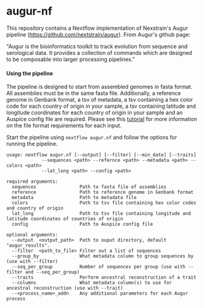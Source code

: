 # augur-nf
This repository contains a Nextflow implementation of Nexstrain's Augur pipeline (https://github.com/nextstrain/augur). From Augur's github page: 

"Augur is the bioinformatics toolkit to track evolution from sequence and serological data. It provides a collection of commands which are designed to be composable into larger processing pipelines."

#### Using the pipeline
The pipeline is designed to start from assembled genomes in fasta format. All assemblies must be in the same fasta file. Additionally, a reference genome in Genbank format, a tsv of metadata, a tsv containing a hex color code for each country of origin in your sample, a tsv containing latitude and longitude coordinates for each country of origin in your sample and an Auspice config file are required. Please see this [tutorial](https://nextstrain-augur.readthedocs.io/en/stable/tutorials/zika_tutorial.html) for more information on the file format requirements for each input.

Start the pipeline using `nextflow augur.nf` and follow the options for running the pipeline.

```
usage: nextflow augur.nf [--output] [--filter] [--min_date] [--traits]
             --sequences <path> --refernce <path> --metadata <path> --colors <path> 
             --lat_long <path> --config <path>

required arguments:
  sequences                Path to fasta file of assemblies
  reference                Path to reference genome in Genbank format
  metadata                 Path to metadata file
  colors                   Path to tsv file containing hex color codes and country of origin
  lat_long                 Path to tsv file containing longitude and latitude coordinates of countries of origin
  config                   Path to Auspice config file
  
optional arguments:
  --output  <output_path>  Path to ouput directory, default "augur_results".
  --filter  <path_to_file> Filter out a list of sequences
  --group_by               What metadata column to group sequences by (use with --filter)
  --seq_per_group          Number of sequences per group (use with --filter and --seq_per_group)
  --traits                 Perform ancestral reconstruction of a trait
  --columns                What metadata column(s) to use for ancestral reconstruction (use with --trait)
  --<process_name>_addn    Any additional parameters for each Augur process
```
